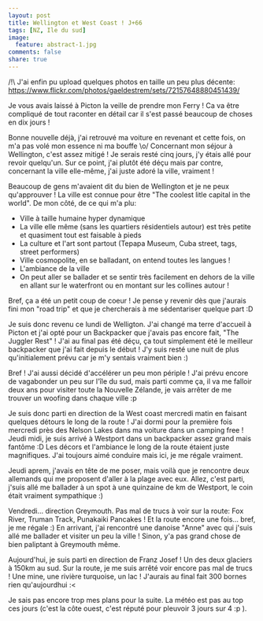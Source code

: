 ```yaml
---
layout: post
title: Wellington et West Coast ! J+66
tags: [NZ, Ile du sud]
image:
  feature: abstract-1.jpg
comments: false
share: true
---
```


/!\ J'ai enfin pu upload quelques photos en taille un peu plus décente: https://www.flickr.com/photos/gaeldestrem/sets/72157648880451439/

Je vous avais laissé à Picton la veille de prendre mon Ferry ! Ca va être compliqué de tout raconter en détail car il s'est passé beaucoup de choses en dix jours ! 

Bonne nouvelle déjà, j'ai retrouvé ma voiture en revenant et cette fois, on m'a pas volé mon essence ni ma bouffe \o/ Concernant mon séjour à Wellington, c'est assez mitigé ! Je serais resté cinq jours, j'y étais allé pour revoir quelqu'un. Sur ce point, j'ai plutôt été déçu mais par contre, concernant la ville elle-même, j'ai juste adoré la ville, vraiment !

Beaucoup de gens m'avaient dit du bien de Wellington et je ne peux qu'approuver ! La ville est connue pour être "The coolest litle capital in the world". De mon côté, de ce qui m'a plu:

- Ville à taille humaine hyper dynamique 
- La ville elle même (sans les quartiers résidentiels autour) est très petite et quasiment tout est faisable à pieds
- La culture et l'art sont partout (Tepapa Museum, Cuba street, tags, street performers)
- Ville cosmopolite, en se balladant, on entend toutes les langues !
- L'ambiance de la ville
- On peut aller se ballader et se sentir très facilement en dehors de la ville en allant sur le waterfront ou en montant sur les collines autour !

Bref, ça a été un petit coup de coeur ! Je pense y revenir dès que j'aurais fini mon "road trip" et que je chercherais à me sédentariser quelque part :D

Je suis donc revenu ce lundi de Welligton. J'ai changé ma terre d'accueil à Picton et j'ai opté pour un Backpacker que j'avais pas encore fait, "The Juggler Rest" ! J'ai au final pas été déçu, ça tout simplement été le meilleur backpacker que j'ai fait depuis le début ! J'y suis resté une nuit de plus qu'initialement prévu car je m'y sentais vraiment bien :)

Bref ! J'ai aussi décidé d'accélérer un peu mon périple ! J'ai prévu encore de vagabonder un peu sur l'île du sud, mais parti comme ça, il va me falloir deux ans pour visiter toute la Nouvelle Zélande, je vais arrêter de me trouver un woofing dans chaque ville :p 

Je suis donc parti en direction de la West coast mercredi matin en faisant quelques détours le long de la route ! J'ai dormi pour la première fois mercredi près des Nelson Lakes dans ma voiture dans un camping free ! Jeudi midi, je suis arrivé à Westport dans un backpacker assez grand mais fantôme :D Les décors et l'ambiance le long de la route étaient juste magnifiques. J'ai toujours aimé conduire mais ici, je me régale vraiment. 

Jeudi aprem, j'avais en tête de me poser, mais voilà que je rencontre deux allemands qui me proposent d'aller à la plage avec eux. Allez, c'est parti, j'suis allé me ballader à un spot à une quinzaine de km de Westport, le coin était vraiment sympathique :)

Vendredi... direction Greymouth. Pas mal de trucs à voir sur la route: Fox River, Truman Track, Punakaiki Pancakes ! Et la route encore une fois... bref, je me régale :) En arrivant, j'ai rencontré une danoise "Anne" avec qui j'suis allé me ballader et visiter un peu la ville ! Sinon, y'a pas grand chose de bien paliptant à Greymouth même.

Aujourd'hui, je suis parti en direction de Franz Josef ! Un des deux glaciers à 150km au sud. Sur la route, je me suis arrêté voir encore pas mal de trucs ! Une mine, une rivière turquoise, un lac ! J'aurais au final fait 300 bornes rien qu'aujourdhui :<

Je sais pas encore trop mes plans pour la suite. La météo est pas au top ces jours (c'est la côte ouest, c'est réputé pour pleuvoir 3 jours sur 4 :p ).
